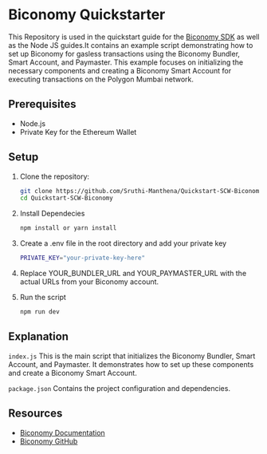 
# Biconomy Quickstarter

This Repository is used in the quickstart guide for the [Biconomy SDK](https://docs.biconomy.io/docs/quickstart) as well as the Node JS guides.It contains an example script demonstrating how to set up Biconomy for gasless transactions using the Biconomy Bundler, Smart Account, and Paymaster. This example focuses on initializing the necessary components and creating a Biconomy Smart Account for executing transactions on the Polygon Mumbai network.

## Prerequisites

- Node.js 
- Private Key for the Ethereum Wallet

## Setup

1. Clone the repository:

   ```bash
   git clone https://github.com/Sruthi-Manthena/Quickstart-SCW-Biconomy
   cd Quickstart-SCW-Biconomy
   ```
2. Install Dependecies
   ```bash
   npm install or yarn install 
   ```
3. Create a .env file in the root directory and add your private key
   ```bash
   PRIVATE_KEY="your-private-key-here"
   ```
4. Replace YOUR_BUNDLER_URL and YOUR_PAYMASTER_URL with the actual URLs from your Biconomy account.
5. Run the script
    ```bash
   npm run dev 
   ``` 

## Explanation
`index.js`  This is the main script that initializes the Biconomy Bundler, Smart Account, and Paymaster. It demonstrates how to set up these components and create a Biconomy Smart Account.

`package.json` Contains the project configuration and dependencies.

## Resources

- [Biconomy Documentation](https://docs.biconomy.io/)
- [Biconomy GitHub](https://github.com/bcnmy)

